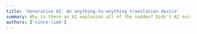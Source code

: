 ```yaml
---
title: 'Generative AI: An anything-to-anything translation device'
summary: Why is there an AI explosion all of the sudden? Didn't AI exists for ages? Why is everyone talking about it now? What is the difference between classical AI and generative AI? This talk is about how you should see Large Language Models or Generative AI to make it as productive as possible. And I will drive that point to its technical limits.
authors: ['vince-liem']
---
```

